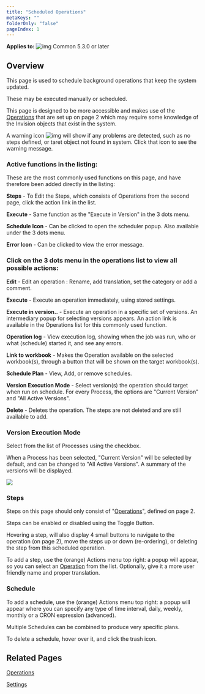 ```yaml
---
title: "Scheduled Operations"
metaKeys: ""
folderOnly: "false"
pageIndex: 1
---
```

**Applies to:** ![img](https://profitbasedocs.blob.core.windows.net/icons/yes-icon.png) Common 5.3.0 or later

## Overview

This page is used to schedule background operations that keep the system updated.

These may be executed manually or scheduled.

This page is designed to be more accessible and makes use of the [Operations](Operations.md) that are set up on page 2 which may require some knowledge of the Invision objects that exist in the system.

A warning icon ![img](https://profitbasedocs.blob.core.windows.net/enduserhelp/images/warning_24.png)  will show if any problems are detected, such as no steps defined, or taret object not found in system. Click that icon to see the warning message.

### Active functions in the listing:

These are the most commonly used functions on this page, and have therefore been added directly in the listing:

**Steps** - To Edit the Steps, which consists of Operations from the second page, click the action link in the list.

**Execute** - Same function as the "Execute in Version" in the 3 dots menu.

**Schedule Icon** - Can be clicked to open the scheduler popup. Also available under the 3 dots menu.

**Error Icon** - Can be clicked to view the error message.




### Click on the 3 dots menu in the operations list to view all possible actions:


**Edit** - Edit an operation : Rename, add translation, set the category or add a comment.

**Execute** - Execute an operation immediately, using stored settings.

**Execute in version..** - Execute an operation in a specific set of versions. An intermediary popup for selecting versions appears. An action link is available in the Operations list for this commonly used function.

**Operation log** - View execution log, showing when the job was run, who or what (schedule) started it, and see any errors.

**Link to workbook** - Makes the Operation available on the selected workbook(s), through a button that will be shown on the target workbook(s).

**Schedule Plan** - View, Add, or remove schedules.

**Version Execution Mode** - Select version(s) the operation should target when run on schedule. For every Process, the options are "Current Version" and "All Active Versions".

**Delete** - Deletes the operation. The steps are not deleted and are still available to add.




### Version Execution Mode

Select from the list of Processes using the checkbox.

When a Process has been selected, "Current Version" will be selected by default, and can be changed to "All Active Versions". A summary of the versions will be displayed.

![](https://profitbasedocs.blob.core.windows.net/plannerimages/versionexecutionmode.png)

### Steps

Steps on this page should only consist of "[Operations](Operations.md)", defined on page 2.

Steps can be enabled or disabled using the Toggle Button.

Hovering a step, will also display 4 small buttons to navigate to the operation (on page 2), move the steps up or down (re-ordering), or deleting the step from this scheduled operation.

To add a step, use the (orange) Actions menu top right: a popup will appear, so you can select an [Operation](Operations.md) from the list. Optionally, give it a more user friendly name and proper translation.


### Schedule

To add a schedule, use the (orange) Actions menu top right: a popup will appear where you can specify any type of time interval, daily, weekly, monthly or a CRON expression (advanced).

Multiple Schedules can be combined to produce very specific plans.

To delete a schedule, hover over it, and click the trash icon.


## Related Pages

[Operations](Operations.md)

[Settings](Settings.md)